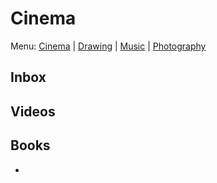 # Cinema

Menu: [Cinema](cinema.md) | [Drawing](drawing.md) | [Music](music.md) | [Photography](photography.md)

## Inbox

## Videos

## Books
+ 


